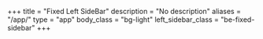 +++
title = "Fixed Left SideBar"
description = "No description"
aliases = "/app/"
type = "app"
body_class = "bg-light"
left_sidebar_class = "be-fixed-sidebar"
+++
